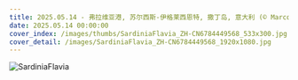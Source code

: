 ```yaml
---
title: 2025.05.14 - 弗拉维亚港, 苏尔西斯-伊格莱西恩特, 撒丁岛, 意大利 (© Marco Bottigelli/Getty Images)
date: 2025.05.14 00:00:00
cover_index: /images/thumbs/SardiniaFlavia_ZH-CN6784449568_533x300.jpg
cover_detail: /images/SardiniaFlavia_ZH-CN6784449568_1920x1080.jpg
---
```


![SardiniaFlavia](/images/SardiniaFlavia_ZH-CN6784449568_1920x1080.jpg)
